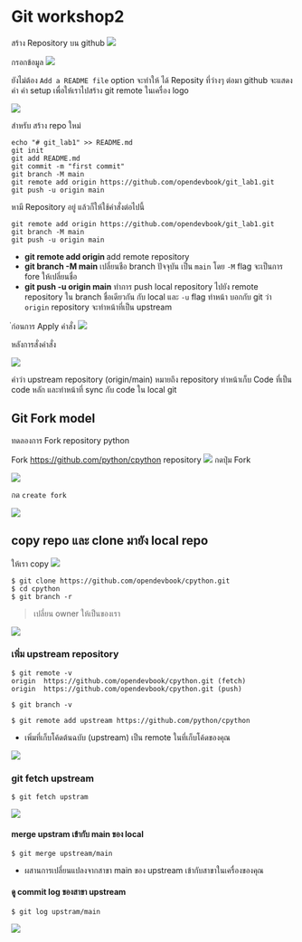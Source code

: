 # Git workshop2

สร้าง Repository บน github
![](../assets/images/github-createrepo.png)

กรอกข้อมูล
![](../assets/images/github-newrepo.png)

ยังไม่ต้อง  `Add a README file` option จะทำให้ ได้ Reposity ที่ว่างๆ ต่อมา github จะแสดงค่า ค่า setup เพื่อให้เราไปสร้าง git remote ในเครื่อง logo

![](../assets/images/github-add-remote-repo.png)

สำหรับ สร้าง repo ใหม่
```
echo "# git_lab1" >> README.md
git init
git add README.md
git commit -m "first commit"
git branch -M main
git remote add origin https://github.com/opendevbook/git_lab1.git
git push -u origin main
```

หามี Repository อยู่ แล้วก็ให้ใช้คำสั่งต่อไปนี้

```
git remote add origin https://github.com/opendevbook/git_lab1.git
git branch -M main
git push -u origin main
```
- **git remote add origin <url>** add remote repository
- **git branch -M main**  เปลี่ยนชือ branch ปัจจุบัน เป็น `main` โดย `-M` flag จะเป็นการ fore ให้เปลี่ยนชื่อ
- **git push -u origin main** ทำการ push local repository ไปยัง remote repository ใน branch ชื่อเดียวกัน กับ local และ `-u` flag ทำหน้า บอกกับ git ว่า `origin` repository จะทำหน้าที่เป็น upstream  

่ก่อนการ Apply คำสั่ง
![](../assets/images/github-before.png)

หลังการสั่งคำสั่ง

![](../assets/images/github-after.png)

คำว่า upstream repository (origin/main) หมายถึง repository ทำหน้าเก็บ Code ที่เป็น code หลัก และทำหน้าที่ sync กับ code ใน local git

## Git Fork model

ทดลองการ Fork repository python

Fork https://github.com/python/cpython repository
![](../assets/images/github-fork-python.png)
กดปุ่ม Fork 

![](../assets/images/github-fork-create.png)

กด `create fork`

![](../assets/images/github-fork-process.png)

## copy repo และ clone มายัง local repo

ให้เรา copy 
![](../assets/images/github-fork-success.png)

```
$ git clone https://github.com/opendevbook/cpython.git
$ cd cpython
$ git branch -r
```
> เปลี่ยน owner ให้เป็นของเรา

![](../assets/images/github-clone-fork.png)


### เพิ่ม upstream repository

```
$ git remote -v
origin  https://github.com/opendevbook/cpython.git (fetch)
origin  https://github.com/opendevbook/cpython.git (push)

$ git branch -v

$ git remote add upstream https://github.com/python/cpython
```

- เพิ่มที่เก็บโค้ดต้นฉบับ (upstream) เป็น remote ในที่เก็บโค้ดของคุณ

![](../assets/images/github-add-upstream.png)

### git fetch upstream
```
$ git fetch upstram
```
![](../assets/images/github-fetch-upstream.png)

#### merge upstram เข้ากับ main ของ local
```
$ git merge upstream/main
```
- ผสานการเปลี่ยนแปลงจากสาขา main ของ upstream เข้ากับสาขาในเครื่องของคุณ

#### ดู commit log ของสาขา upstream
```
$ git log upstram/main
```

![](../assets/images/github-log-upstream.png)
